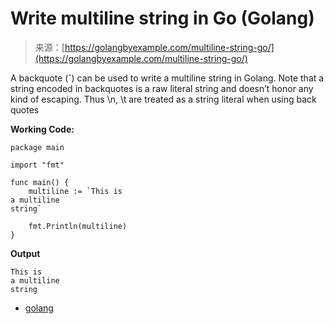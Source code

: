 <!--yml
category: 未分类
date: 2024-10-13 06:10:09
-->

# Write multiline string in Go (Golang)

> 来源：[https://golangbyexample.com/multiline-string-go/](https://golangbyexample.com/multiline-string-go/)

A backquote (**`**) can be used to write a multiline string in Golang. Note that a string encoded in backquotes is a raw literal string and doesn’t honor any kind of escaping. Thus \n, \t are treated as a string literal when using back quotes

**Working Code:**

```
package main

import "fmt"

func main() {
    multiline := `This is 
a multiline 
string`

    fmt.Println(multiline)
}
```

**Output**

```
This is 
a multiline 
string
```

*   [golang](https://golangbyexample.com/tag/golang/)